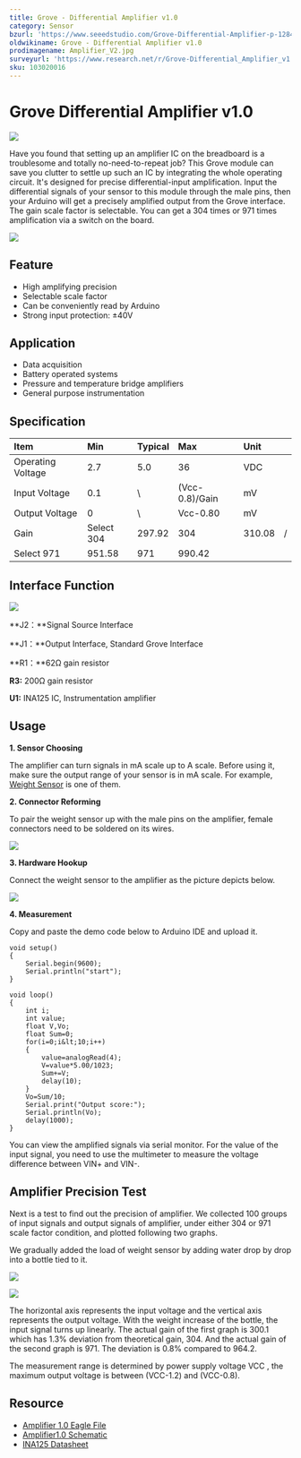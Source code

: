 ```yaml
---
title: Grove - Differential Amplifier v1.0
category: Sensor
bzurl: 'https://www.seeedstudio.com/Grove-Differential-Amplifier-p-1284.html'
oldwikiname: Grove - Differential Amplifier v1.0
prodimagename: Amplifier_V2.jpg
surveyurl: 'https://www.research.net/r/Grove-Differential_Amplifier_v1'
sku: 103020016
---
```


# Grove Differential Amplifier v1.0

![](https://github.com/SeeedDocument/Grove-Differential_Amplifier_v1.0/raw/master/img/Amplifier_V2.jpg)

Have you found that setting up an amplifier IC on the breadboard is a troublesome and totally no-need-to-repeat job? This Grove module can save you clutter to settle up such an IC by integrating the whole operating circuit. It's designed for precise differential-input amplification. Input the differential signals of your sensor to this module through the male pins, then your Arduino will get a precisely amplified output from the Grove interface. The gain scale factor is selectable. You can get a 304 times or 971 times amplification via a switch on the board.

[![](https://github.com/SeeedDocument/Seeed-WiKi/raw/master/docs/images/300px-Get_One_Now_Banner-ragular.png)](https://www.seeedstudio.com/Grove-Differential-Amplifier-p-1284.html)

## Feature

* High amplifying precision
* Selectable scale factor
* Can be conveniently read by Arduino
* Strong input protection: ±40V

## Application

* Data acquisition
* Battery operated systems
* Pressure and temperature bridge amplifiers
* General purpose instrumentation

## Specification

|  Item |  Min |  Typical |  Max |  Unit |  |
| :--- | :--- | :--- | :--- | :--- | :--- |
|  Operating Voltage |  2.7 |  5.0 |  36 |  VDC |  |
|  Input Voltage |  0.1 |  \ |  \(Vcc-0.8\)/Gain |  mV |  |
|  Output Voltage |  0 |  \ |  Vcc-0.80 |  mV |  |
|  Gain |  Select 304 |  297.92 |  304 |  310.08 |  / |
|  Select 971 |  951.58 |  971 |  990.42 |  |  |

## Interface Function

![](https://github.com/SeeedDocument/Grove-Differential_Amplifier_v1.0/raw/master/img/Amplifier_Interface3.jpg)

**J2：**Signal Source Interface

**J1：**Output Interface, Standard Grove Interface

**R1：**62Ω gain resistor

**R3:** 200Ω gain resistor

**U1:** INA125 IC, Instrumentation amplifier

## Usage

**1. Sensor Choosing**

The amplifier can turn signals in mA scale up to A scale. Before using it, make sure the output range of your sensor is in mA scale. For example, [Weight Sensor](/Weight_Sensor-Load_Cell-0-500g) is one of them.

**2. Connector Reforming**

To pair the weight sensor up with the male pins on the amplifier, female connectors need to be soldered on its wires.

![](https://github.com/SeeedDocument/Grove-Differential_Amplifier_v1.0/raw/master/img/Solder.jpg)

**3. Hardware Hookup**

Connect the weight sensor to the amplifier as the picture depicts below.

![](https://github.com/SeeedDocument/Grove-Differential_Amplifier_v1.0/raw/master/img/Connect5.jpg)

**4. Measurement**

Copy and paste the demo code below to Arduino IDE and upload it.

```text
void setup()
{
    Serial.begin(9600);
    Serial.println("start");
}

void loop()
{
    int i;
    int value;
    float V,Vo;
    float Sum=0;
    for(i=0;i&lt;10;i++)
    {
        value=analogRead(4);
        V=value*5.00/1023;
        Sum+=V;
        delay(10);
    }
    Vo=Sum/10;
    Serial.print("Output score:");
    Serial.println(Vo);
    delay(1000);
}
```

You can view the amplified signals via serial monitor. For the value of the input signal, you need to use the multimeter to measure the voltage difference between VIN+ and VIN-.

## Amplifier Precision Test

Next is a test to find out the precision of amplifier. We collected 100 groups of input signals and output signals of amplifier, under either 304 or 971 scale factor condition, and plotted following two graphs.

We gradually added the load of weight sensor by adding water drop by drop into a bottle tied to it.

![](https://github.com/SeeedDocument/Grove-Differential_Amplifier_v1.0/raw/master/img/TEST_Score1.jpg)

![](https://github.com/SeeedDocument/Grove-Differential_Amplifier_v1.0/raw/master/img/Test_Score_Picture2.jpg)

The horizontal axis represents the input voltage and the vertical axis represents the output voltage. With the weight increase of the bottle, the input signal turns up linearly. The actual gain of the first graph is 300.1 which has 1.3% deviation from theoretical gain, 304. And the actual gain of the second graph is 971. The deviation is 0.8% compared to 964.2.

The measurement range is determined by power supply voltage VCC , the maximum output voltage is between \(VCC-1.2\) and \(VCC-0.8\).

## Resource

* [Amplifier 1.0 Eagle File](https://github.com/SeeedDocument/Grove-Differential_Amplifier_v1.0/raw/master/res/Amplifier_eagle_file.zip)
* [Amplifier1.0 Schematic](https://github.com/SeeedDocument/Grove-Differential_Amplifier_v1.0/raw/master/res/Amplifier.pdf)
* [INA125 Datasheet](https://github.com/SeeedDocument/Grove-Differential_Amplifier_v1.0/raw/master/res/INA125.pdf)

